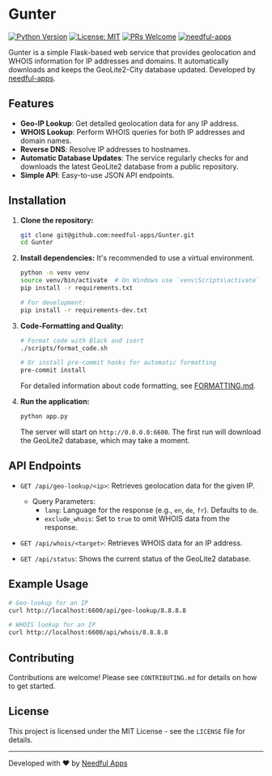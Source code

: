 # Gunter

[![Python Version](https://img.shields.io/badge/python-3.13-blue.svg)](https://www.python.org/downloads/release/python-3130/)
[![License: MIT](https://img.shields.io/badge/License-MIT-yellow.svg)](https://opensource.org/licenses/MIT)
[![PRs Welcome](https://img.shields.io/badge/PRs-welcome-brightgreen.svg)](https://makeapullrequest.com)
[![needful-apps](https://img.shields.io/badge/by-needful--apps-008080)](https://needful-apps.de)

Gunter is a simple Flask-based web service that provides geolocation and WHOIS information for IP addresses and domains. It automatically downloads and keeps the GeoLite2-City database updated. Developed by [needful-apps](https://needful-apps.de).

## Features

-   **Geo-IP Lookup**: Get detailed geolocation data for any IP address.
-   **WHOIS Lookup**: Perform WHOIS queries for both IP addresses and domain names.
-   **Reverse DNS**: Resolve IP addresses to hostnames.
-   **Automatic Database Updates**: The service regularly checks for and downloads the latest GeoLite2 database from a public repository.
-   **Simple API**: Easy-to-use JSON API endpoints.

## Installation

1.  **Clone the repository:**
    ```bash
    git clone git@github.com:needful-apps/Gunter.git
    cd Gunter
    ```

2.  **Install dependencies:**
    It's recommended to use a virtual environment.
    ```bash
    python -m venv venv
    source venv/bin/activate  # On Windows use `venv\Scripts\activate`
    pip install -r requirements.txt
    
    # For development:
    pip install -r requirements-dev.txt
    ```

3.  **Code-Formatting and Quality:**
    ```bash
    # Format code with Black and isort
    ./scripts/format_code.sh
    
    # Or install pre-commit hooks for automatic formatting
    pre-commit install
    ```
    For detailed information about code formatting, see [FORMATTING.md](FORMATTING.md).

4.  **Run the application:**
    ```bash
    python app.py
    ```
    The server will start on `http://0.0.0.0:6600`. The first run will download the GeoLite2 database, which may take a moment.

## API Endpoints

-   `GET /api/geo-lookup/<ip>`: Retrieves geolocation data for the given IP.
    -   Query Parameters:
        -   `lang`: Language for the response (e.g., `en`, `de`, `fr`). Defaults to `de`.
        -   `exclude_whois`: Set to `true` to omit WHOIS data from the response.

-   `GET /api/whois/<target>`: Retrieves WHOIS data for an IP address.

-   `GET /api/status`: Shows the current status of the GeoLite2 database.

## Example Usage

```bash
# Geo-lookup for an IP
curl http://localhost:6600/api/geo-lookup/8.8.8.8

# WHOIS lookup for an IP
curl http://localhost:6600/api/whois/8.8.8.8
```

## Contributing

Contributions are welcome! Please see `CONTRIBUTING.md` for details on how to get started.

## License

This project is licensed under the MIT License - see the `LICENSE` file for details.

---

Developed with ❤️ by [Needful Apps](https://needful-apps.de)
